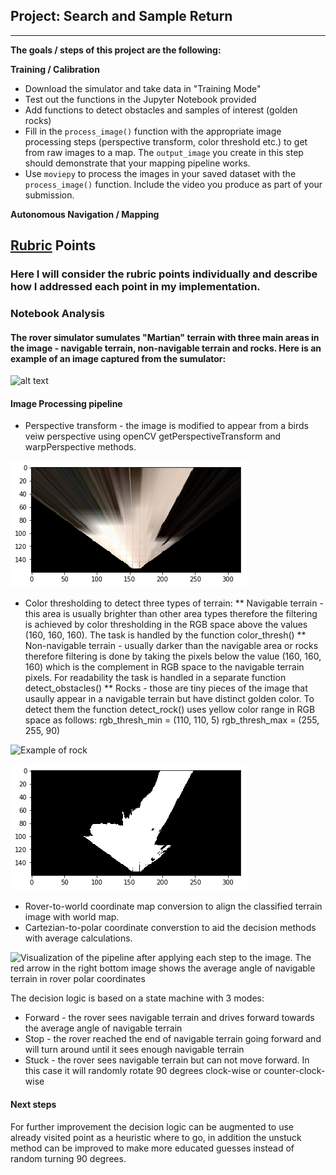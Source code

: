 ## Project: Search and Sample Return

---


**The goals / steps of this project are the following:**  

**Training / Calibration**  

* Download the simulator and take data in "Training Mode"
* Test out the functions in the Jupyter Notebook provided
* Add functions to detect obstacles and samples of interest (golden rocks)
* Fill in the `process_image()` function with the appropriate image processing steps (perspective transform, color threshold etc.) to get from raw images to a map.  The `output_image` you create in this step should demonstrate that your mapping pipeline works.
* Use `moviepy` to process the images in your saved dataset with the `process_image()` function.  Include the video you produce as part of your submission.

**Autonomous Navigation / Mapping**

[//]: # (Image References)

[image1]: ./misc/example_grid1.jpg
[image2]: ./calibration_images/example_grid1.jpg
[image3]: ./calibration_images/example_rock1.jpg 
[image4]: ./calibration_images/persp.jpg 
[image5]: ./calibration_images/bin.jpg 
[image6]: ./calibration_images/mosaic.jpg 

## [Rubric](https://review.udacity.com/#!/rubrics/916/view) Points
### Here I will consider the rubric points individually and describe how I addressed each point in my implementation.  

### Notebook Analysis
#### The rover simulator sumulates "Martian" terrain with three main areas in the image - navigable terrain, non-navigable terrain and rocks. Here is an example of an image captured from the sumulator:

![alt text][image1]

#### Image Processing pipeline
* Perspective transform - the image is modified to appear from a birds veiw perspective using openCV getPerspectiveTransform and warpPerspective methods.

![The resulting image after applying perspecive transform][image4]

* Color thresholding to detect three types of terrain:
  ** Navigable terrain - this area is usually brighter than other area types therefore the filtering is achieved by color thresholding in the RGB space above the values (160, 160, 160). The task is handled by the function color_thresh()
  ** Non-navigable terrain - usually darker than the navigable area or rocks therefore filtering is done by taking the pixels below the value (160, 160, 160) which is the complement in RGB space to the navigable terrain pixels. For readability the task is handled in a separate function detect_obstacles()
  ** Rocks - those are tiny pieces of the image that usaully appear in a navigable terrain but have distinct golden color. To detect them the function detect_rock() uses yellow color range in RGB space as follows:
    rgb_thresh_min = (110, 110, 5)
    rgb_thresh_max = (255, 255, 90)

![Example of rock][image3]


![The resulting image after applying the binarization based on Navigble Terrain color thresholding][image5]
  
* Rover-to-world coordinate map conversion to align the classified terrain image with world map.
* Cartezian-to-polar coordinate converstion to aid the decision methods with average calculations.

![Visualization of the pipeline after applying each step to the image. The red arrow in the right bottom image shows the average angle of navigable terrain in rover polar coordinates
][image6]

The decision logic is based on a state machine with 3 modes:
* Forward - the rover sees navigable terrain and drives forward towards the average angle of navigable terrain
* Stop - the rover reached the end of navigable terrain going forward and will turn around until it sees enough navigable terrain
* Stuck - the rover sees navigable terrain but can not move forward. In this case it will randomly rotate 90 degrees clock-wise or counter-clock-wise

#### Next steps  
For further improvement the decision logic can be augmented to use already visited point as a heuristic where to go, in addition the unstuck method can be improved to make more educated guesses instead of random turning 90 degrees.


